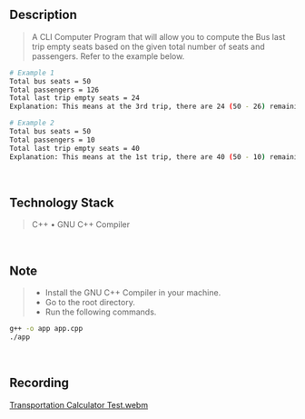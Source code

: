 ## Description
> A CLI Computer Program that will allow you to compute the Bus last trip empty seats based on the given total number of seats and passengers. Refer to the example below.
```bash
# Example 1
Total bus seats = 50
Total passengers = 126
Total last trip empty seats = 24
Explanation: This means at the 3rd trip, there are 24 (50 - 26) remaining seats.

# Example 2
Total bus seats = 50
Total passengers = 10
Total last trip empty seats = 40
Explanation: This means at the 1st trip, there are 40 (50 - 10) remaining seats.
```

<br />

## Technology Stack
> C++ • GNU C++ Compiler

<br />

## Note
> - Install the GNU C++ Compiler in your machine. <br />
> - Go to the root directory. <br />
> - Run the following commands. <br />
```bash
g++ -o app app.cpp
./app
```

<br />

## Recording
[Transportation Calculator Test.webm](https://user-images.githubusercontent.com/69438999/198885804-774ce0f8-cf48-4295-9ffd-fd9ab070aa7d.webm)
